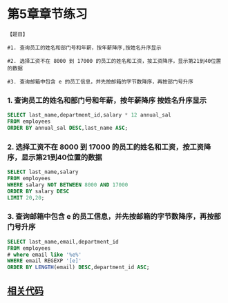 # 第5章章节练习
```
【题目】

#1. 查询员工的姓名和部门号和年薪，按年薪降序,按姓名升序显示

#2. 选择工资不在 8000 到 17000 的员工的姓名和工资，按工资降序，显示第21到40位置的数据

#3. 查询邮箱中包含 e 的员工信息，并先按邮箱的字节数降序，再按部门号升序
```

### 1. 查询员工的姓名和部门号和年薪，按年薪降序 按姓名升序显示
```sql
SELECT last_name,department_id,salary * 12 annual_sal
FROM employees
ORDER BY annual_sal DESC,last_name ASC;
```

### 2. 选择工资不在 8000 到 17000 的员工的姓名和工资，按工资降序，显示第21到40位置的数据
```sql
SELECT last_name,salary
FROM employees
WHERE salary NOT BETWEEN 8000 AND 17000
ORDER BY salary DESC
LIMIT 20,20;
```

### 3. 查询邮箱中包含 e 的员工信息，并先按邮箱的字节数降序，再按部门号升序
```sql
SELECT last_name,email,department_id
FROM employees
# where email like '%e%'
WHERE email REGEXP '[e]'
ORDER BY LENGTH(email) DESC,department_id ASC;
```

## [相关代码](第05章_排序与分页的课后练习.sql)